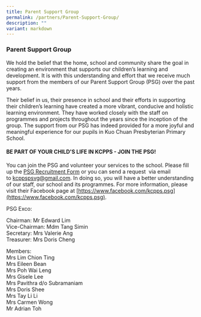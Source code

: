 ```yaml
---
title: Parent Support Group
permalink: /partners/Parent-Support-Group/
description: ""
variant: markdown
---
```

### **Parent Support Group**

We hold the belief that the home, school and community share the goal in creating an environment that supports our children’s learning and development. It is with this understanding and effort that we receive much support from the members of our Parent Support Group (PSG) over the past years.

Their belief in us, their presence in school and their efforts in supporting their children’s learning have created a more vibrant, conducive and holistic learning environment. They have worked closely with the staff on programmes and projects throughout the years since the inception of the group. The support from our PSG has indeed provided for a more joyful and meaningful experience for our pupils in Kuo Chuan Presbyterian Primary School.

#### **BE PART OF YOUR CHILD'S LIFE IN KCPPS - JOIN THE PSG!**



You can join the PSG and volunteer your services to the school. Please fill up the&nbsp;[PSG Recruitment Form](http://gg.gg/KCPPS-PSG)&nbsp;or you can send a request &nbsp;via email to&nbsp;[kcppspsvg@gmail.com](mailto:kcppspsvg@gmail.com). In doing so, you will have a better understanding of our staff, our school and its programmes. For more information, please visit their Facebook page at&nbsp;[https://www.facebook.com/kcpps.psg](https://www.facebook.com/kcpps.psg).

  

PSG Exco:

Chairman:&nbsp;Mr Edward Lim<br>
Vice-Chairman:&nbsp;Mdm Tang Simin<br>
Secretary: Mrs Valerie Ang<br>
Treasurer:&nbsp;Mrs Doris Cheng

  

Members:<br>
Mrs Lim Chion Ting<br>
Mrs Eileen Bean<br>
Mrs Poh Wai Leng<br>
Mrs Gisele Lee<br>
Mrs Pavithra d/o Subramaniam<br>
Mrs Doris Shee<br>
Mrs Tay Li Li<br>
Mrs Carmen Wong<br>
Mr Adrian Toh
